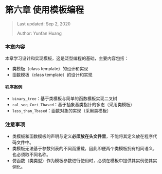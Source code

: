 # 第六章 使用模板编程

> Last updated: Sep 2, 2020
>
> Author: Yunfan Huang

### 本章内容

本章学习设计和实现模板，这是泛型编程的基础，主要内容包括：

* 类模板（class template）的设计和实现
* 函数模板（class template）的设计和实现

#### 程序案例

* `binary_tree`：基于类模板与简单的函数模板实现二叉树
* `cal_seq_Cori_Tbased`：基于抽象基类指针的多态（采用类模板）
* `less_than_Tbased`：函数对象的实现（采用类模板）

### 注意事项

* 类模板和函数模板的声明与定义**必须放在头文件里**，不能将其定义放在程序代码文件中。
* 类模板无法基于参数列表的不同而重载，因此即便两个类模板拥有相同语义，也必须取不同名称。
* 仿函数（类类型）作为模板参数进行使用时，必须在模板中提供其实例使其实例化。